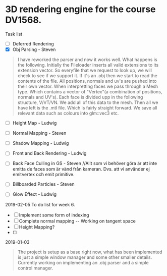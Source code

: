 # 3D rendering engine for the course DV1568.

Task list 
- [ ] Deferred Rendering
- [x] Obj Parsing - Steven 
> I have reworked the parser and now it works well. What 
happens is the following. Initially the Fileloader inserts 
all valid extensions to its extension vector. So everyfile 
that we request to look up, we will check to see if we 
support it. If it's an .obj then we start to read the 
contents of the file. All positions, normals and uv's are 
pushed into their own vector. When interpretting faces we 
pass through a Mesh type. Which contains a vector of 
"Vertex"(a combination of positions, normals and UV's). 
Each face is divided upp in the following structure, 
V/VT/VN. We add all of this data to the mesh. Then all we 
have left is the .mtl file. Which is fairly straight 
forward. We save all relevant data such as colours into 
glm::vec3 etc. 
- [ ] Height Map - Ludwig
- [ ] Normal Mapping - Steven
- [ ] Shadow Mapping - Ludwig 
- [ ] Front and Back Rendering - Ludwig
- [ ] Back Face Culling in GS - Steven //Allt som vi behöver göra är att 
inte emitta de faces som är vänd från kameran. Dvs. att vi använder ej 
emitvertex och emit primitive. 
- [ ] Billboarded Particles - Steven
- [ ] Glow Effect - Ludwig


2019-02-05
To do list for week 6. 
- [ ] Implement some form of indexing
- [ ] Complete normal mapping -- Working on tangent space
- [ ] Height Mapping?
- [ ] 



2019-01-03
> The project is setup as a base right now, what has been implemented is 
just a simple window manager and some other smaller details. 
Currently working on implementing an .obj parser and a simple control 
manager. 


